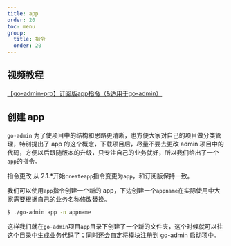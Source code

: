 ```yaml
---
title: app
order: 20
toc: menu
group:
  title: 指令
  order: 20
---
```





## 视频教程

[【go-admin-pro】订阅版app指令（&适用于go-admin）](https://www.bilibili.com/video/BV1Wa411o7Zr?spm_id_from=333.999.0.0)


## 创建 app

`go-admin` 为了使项目中的结构和思路更清晰，也方便大家对自己的项目做分类管理，特别提出了 app 的这个概念，下载项目后，尽量不要去更改 admin 项目中的代码，方便以后跟随版本的升级，只专注自己的业务就好，所以我们给出了一个`app`的指令。

<Alert type="warning"> 指令更改
从 2.1.\*开始`createapp`指令变更为`app`，和订阅版保持一致。
</Alert>

我们可以使用`app`指令创建一个新的 app，下边创建一个`appname`在实际使用中大家需要根据自己的业务名称修改替换。

```sh
$ ./go-admin app -n appname
```

这样我们就在`go-admin`项目`app`目录下创建了一个新的文件夹，这个时候就可以往这个目录中生成业务代码了；同时还会自定将模块注册到 go-admin 启动项中。
